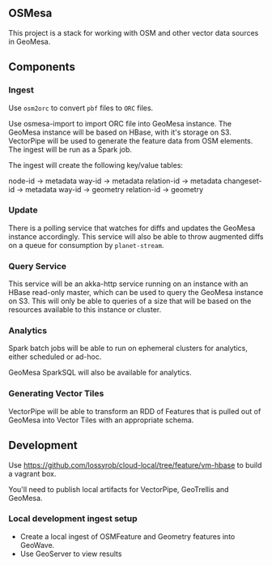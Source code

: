 ## OSMesa

This project is a stack for working with OSM and other vector data sources in GeoMesa.

## Components

### Ingest

Use `osm2orc` to convert `pbf` files to `ORC` files.

Use osmesa-import to import ORC file into GeoMesa instance.
The GeoMesa instance will be based on HBase, with it's storage on S3.
VectorPipe will be used to generate the feature data from OSM elements.
The ingest will be run as a Spark job.

The ingest will create the following key/value tables:

node-id -> metadata
way-id -> metadata
relation-id -> metadata
changeset-id -> metadata
way-id -> geometry
relation-id -> geometry

### Update

There is a polling service that watches for diffs and updates the GeoMesa instance accordingly.
This service will also be able to throw augmented diffs on a queue for consumption by `planet-stream`.

### Query Service

This service will be an akka-http service running on an instance with an HBase read-only master, which
can be used to query the GeoMesa instance on S3. This will only be able to queries of a size that will
be based on the resources available to this instance or cluster.

### Analytics

Spark batch jobs will be able to run on ephemeral clusters for analytics, either scheduled or ad-hoc.

GeoMesa SparkSQL will also be available for analytics.

### Generating Vector Tiles

VectorPipe will be able to transform an RDD of Features that is pulled out of GeoMesa into Vector Tiles
with an appropriate schema.

## Development

Use https://github.com/lossyrob/cloud-local/tree/feature/vm-hbase to build a vagrant box.

You'll need to publish local artifacts for VectorPipe, GeoTrellis and GeoMesa.



### Local development ingest setup

- Create a local ingest of OSMFeature and Geometry features into GeoWave.
- Use GeoServer to view results
